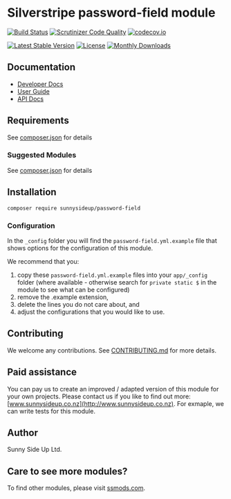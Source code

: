 # Silverstripe password-field module
[![Build Status](https://travis-ci.org/sunnysideup/silverstripe-password-field.svg?branch=master)](https://travis-ci.org/sunnysideup/silverstripe-password-field)
[![Scrutinizer Code Quality](https://scrutinizer-ci.com/g/sunnysideup/silverstripe-password-field/badges/quality-score.png?b=master)](https://scrutinizer-ci.com/g/sunnysideup/silverstripe-password-field/?branch=master)
[![codecov.io](https://codecov.io/github/sunnysideup/silverstripe-password-field/coverage.svg?branch=master)](https://codecov.io/github/sunnysideup/silverstripe-password-field?branch=master)

[![Latest Stable Version](https://poser.pugx.org/sunnysideup/password-field/version)](https://packagist.org/packages/sunnysideup/password-field)
[![License](https://poser.pugx.org/sunnysideup/password-field/license)](https://packagist.org/packages/sunnysideup/password-field)
[![Monthly Downloads](https://poser.pugx.org/sunnysideup/password-field/d/monthly)](https://packagist.org/packages/sunnysideup/password-field)


## Documentation



 * [Developer Docs](docs/en/INDEX.md)
 * [User Guide](docs/en/userguide.md)
 * [API Docs](http://docs.ssmods.com/sunnysideup/password-field/classes.xhtml)


## Requirements



See [composer.json](composer.json) for details


### Suggested Modules



See [composer.json](composer.json) for details


## Installation


```
composer require sunnysideup/password-field
```

### Configuration



In the `_config` folder you will find the `password-field.yml.example`
file that shows options for the configuration of this module.

We recommend that you:

  1. copy these `password-field.yml.example` files into your
`app/_config` folder (where available - otherwise search for `private static $` in the module to see what can be configured)
  2. remove the .example extension,
  3. delete the lines you do not care about, and
  4. adjust the configurations that you would like to use.


## Contributing



We welcome any contributions. See [CONTRIBUTING.md](CONTRIBUTING.md) for more details.

## Paid assistance



You can pay us to create an improved / adapted version of this module for your own projects.  Please contact us if you like to find out more: [www.sunnysideup.co.nz](http://www.sunnysideup.co.nz).  For exmaple, we can write tests for this module.  

## Author



Sunny Side Up Ltd.


## Care to see more modules?

To find other modules, please visit [ssmods.com](http://ssmods.com/).
